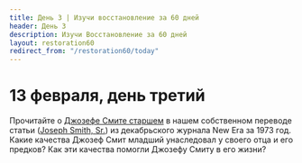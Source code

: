 ```yaml
---
title: Дeнь 3 | Изучи восстановление за 60 дней
header: День 3
description: Изучи Восстановление за 60 дней
layout: restoration60
redirect_from: "/restoration60/today"
---
```


# 13 февраля, день третий

Прочитайте о [Джозефе Смите старшем](/restoration60/articles/joseph_smith_sr) в нашем собственном переводе статьи ([Joseph Smith, Sr.](https://www.churchofjesuschrist.org/study/new-era/1973/12/of-goodly-parents/joseph-smith-sr?lang=eng)) из декабрьского журнала New Era за 1973 год. Какие качества Джозеф Смит младший унаследовал у своего отца и его предков? Как эти качества помогли Джозефу Смиту в его жизни?
